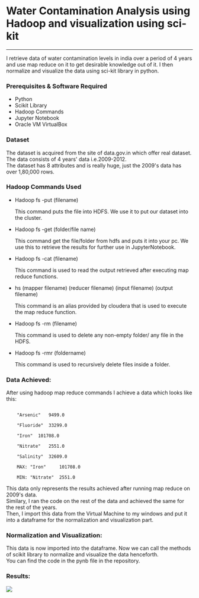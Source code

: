<!DOCTYPE HTML>
<html>
<body>

<h1> Water Contamination Analysis using Hadoop and visualization using sci-kit</h1>
<hr>
<p> I retrieve data of water contamination levels in india over a period of 4 years and use map reduce on it to get desirable knowledge out of it. I then normalize and visualize the data using sci-kit library in python.</p>

<h3>Prerequisites & Software Required</h3>
<p>
<ul style="list-style-type:disc">
    <li>Python</li>
    <li>Scikit Library</li>
    <li>Hadoop Commands</li>
    <li>Jupyter Notebook</li>
    <li>Oracle VM VirtualBox</li>
</ul>
</p>

<h3>Dataset</h3>

<p>The dataset is acquired from the site of data.gov.in which offer real dataset. 
<br>The data consists of 4 years' data i.e.2009-2012. 
<br>The dataset has 8 attributes and is really huge, just the 2009's data has over 1,80,000 rows.
</p>


<h3>Hadoop Commands Used</h3>
<ul style="list-style-type:disc">
    <li>Hadoop fs -put (filename)</li>
        <p>This command puts the file into HDFS. We use it to put our dataset into the cluster.</p>
    <li>Hadoop fs -get (folder/file name)</li>
        <p> This command get the file/folder from hdfs and puts it into your pc. We use this to retrieve the results for further use in JupyterNotebook.</p>
    <li>Hadoop fs -cat (filename)</li>
        <p> This command is used to read the output retrieved after executing map reduce functions.</p>
    <li> hs (mapper filename) (reducer filename) (input filename) (output filename)</li>
        <p> This command is an alias provided by cloudera that is used to execute the map reduce function.</p>
    <li>Hadoop fs -rm (filename)</li>
        <p> This command is used to delete any non-empty folder/ any file in the HDFS.</p>
    <li>Hadoop fs -rmr (foldername)</li>
        <p> This command is used to recursively delete files inside a folder.</p>
</ul>

<h3>Data Achieved:</h3>
<p>After using hadoop map reduce commands I achieve a data which looks like this:</p>
<code>
    "Arsenic" 	9499.0<br>
    "Fluoride" 	33299.0<br>
    "Iron" 	101708.0<br>
    "Nitrate" 	2551.0<br>
    "Salinity" 	32609.0<br>
    MAX: "Iron" 	101708.0<br>
    MIN: "Nitrate" 	2551.0
</code>
<p>This data only represents the results achieved after running map reduce on 2009's data.<br>
Similary, I ran the code on the rest of the data and achieved the same for the rest of the years.<br>
Then, I import this data from the Virtual Machine to my windows and put it into a dataframe for the normalization and visualization part.</p>

<h3>Normalization and Visualization:</h3>
<p> This data is now imported into the dataframe. Now we can call the methods of scikit library to normalize and visualize the data henceforth.
    <br>You can find the code in the pynb file in the repository.</p>
</p>
<h3>Results:</h2>
    <img src="https://github.com/TheVarunGupta/Water-Contamination-Analysis/a.png">
</body>
</html>